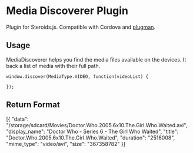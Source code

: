 # Media Discoverer Plugin

Plugin for Steroids.js. Compatible with Cordova and [plugman](https://github.com/apache/cordova-plugman).

## Usage

MediaDiscoverer helps you find the media files available on the devices.
It back a list of media with their full path.

```
window.discover(MediaType.VIDEO, function(videoList) {
    
});
```

## Return Format

[{
   "data": "/storage/sdcard/Movies/Doctor.Who.2005.6x10.The.Girl.Who.Waited.avi",
   "display_name": "Doctor Who - Series 6 - The Girl Who Waited",
   "title": "Doctor.Who.2005.6x10.The.Girl.Who.Waited",
   "duration": "2516008",
   "mime_type": "video/avi",
   "size": "367358782"
}]
